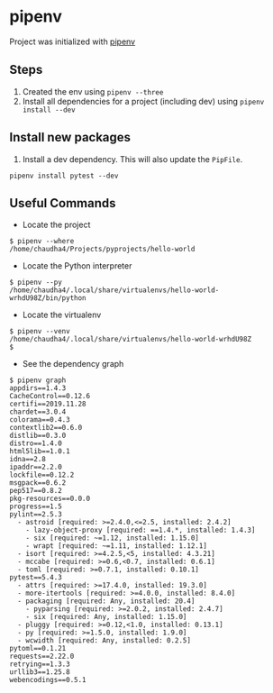 pipenv
======

Project was initialized with [pipenv](https://pipenv.pypa.io/en/latest/)

## Steps

1. Created the env using `pipenv --three`
1. Install all dependencies for a project (including dev) using `pipenv install --dev`

## Install new packages

1. Install a dev dependency. This will also update the `PipFile`.
```
pipenv install pytest --dev
```

##  Useful Commands

- Locate the project
```
$ pipenv --where
/home/chaudha4/Projects/pyprojects/hello-world
```
- Locate the Python interpreter
```
$ pipenv --py
/home/chaudha4/.local/share/virtualenvs/hello-world-wrhdU98Z/bin/python
```
- Locate the virtualenv
```
$ pipenv --venv
/home/chaudha4/.local/share/virtualenvs/hello-world-wrhdU98Z
$ 
```
- See the dependency graph
```
$ pipenv graph
appdirs==1.4.3
CacheControl==0.12.6
certifi==2019.11.28
chardet==3.0.4
colorama==0.4.3
contextlib2==0.6.0
distlib==0.3.0
distro==1.4.0
html5lib==1.0.1
idna==2.8
ipaddr==2.2.0
lockfile==0.12.2
msgpack==0.6.2
pep517==0.8.2
pkg-resources==0.0.0
progress==1.5
pylint==2.5.3
  - astroid [required: >=2.4.0,<=2.5, installed: 2.4.2]
    - lazy-object-proxy [required: ==1.4.*, installed: 1.4.3]
    - six [required: ~=1.12, installed: 1.15.0]
    - wrapt [required: ~=1.11, installed: 1.12.1]
  - isort [required: >=4.2.5,<5, installed: 4.3.21]
  - mccabe [required: >=0.6,<0.7, installed: 0.6.1]
  - toml [required: >=0.7.1, installed: 0.10.1]
pytest==5.4.3
  - attrs [required: >=17.4.0, installed: 19.3.0]
  - more-itertools [required: >=4.0.0, installed: 8.4.0]
  - packaging [required: Any, installed: 20.4]
    - pyparsing [required: >=2.0.2, installed: 2.4.7]
    - six [required: Any, installed: 1.15.0]
  - pluggy [required: >=0.12,<1.0, installed: 0.13.1]
  - py [required: >=1.5.0, installed: 1.9.0]
  - wcwidth [required: Any, installed: 0.2.5]
pytoml==0.1.21
requests==2.22.0
retrying==1.3.3
urllib3==1.25.8
webencodings==0.5.1